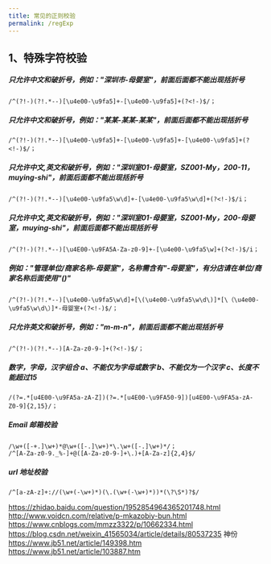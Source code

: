 ```yaml
---
title: 常见的正则校验
permalink: /regExp
---
```

1、特殊字符校验
---
<h5>只允许中文和破折号，例如："深圳市-母婴室"，前面后面都不能出现括折号</h5>

```js{0}
/^(?!-)(?!.*--)[\u4e00-\u9fa5]+-[\u4e00-\u9fa5]+(?<!-)$/；
```

<h5>只允许中文和破折号，例如："某某-某某-某某"，前面后面都不能出现括折号</h5>

```js{0}
/^(?!-)(?!.*--)[\u4e00-\u9fa5]+-[\u4e00-\u9fa5]+-[\u4e00-\u9fa5]+(?<!-)$/；
```

<h5>只允许中文,英文和破折号，例如："深圳室01-母婴室，SZ001-My，200-11，muying-shi"，前面后面都不能出现括折号</h5>

```js{0}
/^(?!-)(?!.*--)[\u4e00-\u9fa5\w\d]+-[\u4e00-\u9fa5\w\d]+(?<!-)$/i；
```

<h5>只允许中文,英文和破折号，例如："深圳室01-母婴室，SZ001-My，200-母婴室，muying-shi"，前面后面都不能出现括折号</h5>

```js{0}
/^(?!-)(?!.*--)[\u4E00-\u9FA5A-Za-z0-9]+-[\u4e00-\u9fa5\w]+(?<!-)$/i；
```

<h5>例如："管理单位/商家名称-母婴室"，名称需含有"-母婴室"，有分店请在单位/商家名称后面使用"()"</h5>

```js{0}
/^(?!-)(?!.*--)[\u4e00-\u9fa5\w\d]+[\(\u4e00-\u9fa5\w\d\)]*[\（\u4e00-\u9fa5\w\d\）]*-母婴室+(?<!-)$/；
```

<h5>只允许英文和破折号，例如："m-m-n"，前面后面都不能出现括折号</h5>

```js{0}
/^(?!-)(?!.*--)[A-Za-z0-9-]+(?<!-)$/；
```

<h5>数字，字母，汉字组合  a、不能仅为字母或数字    b、不能仅为一个汉字  c、长度不能超过15</h5>

```js{0}
/(?=.*[u4E00-\u9FA5a-zA-Z])(?=.*[u4E00-\u9FA50-9])[u4E00-\u9FA5a-zA-Z0-9]{2,15}/；
```

<h5>Email 邮箱校验</h5>

```js{0}
/\w+([-+.]\w+)*@\w+([-.]\w+)*\.\w+([-.]\w+)*/；
/^[A-Za-z0-9._%-]+@([A-Za-z0-9-]+\.)+[A-Za-z]{2,4}$/
```

<h5>url 地址校验</h5>

```js{0}
/^[a-zA-z]+://(\w+(-\w+)*)(\.(\w+(-\w+)*))*(\?\S*)?$/
```



https://zhidao.baidu.com/question/1952854964365201748.html
http://www.voidcn.com/relative/p-mkazobiy-bun.html
https://www.cnblogs.com/mmzz3322/p/10662334.html
https://blog.csdn.net/weixin_41565034/article/details/80537235
神份
https://www.jb51.net/article/149398.htm
https://www.jb51.net/article/103887.htm


